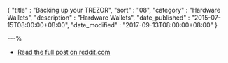 {
"title"       : "Backing up your TREZOR",
"sort"        : "08",
"category"    : "Hardware Wallets",
"description" : "Hardware Wallets",
"date_published" : "2015-07-15T08:00:00+08:00",
"date_modified"  : "2017-09-13T08:00:00+08:00"
}

---%


- [Read the full post on reddit.com](https://www.reddit.com/r/TREZOR/comments/6wbqdl/how_do_i_backup_myetherwallet/)
